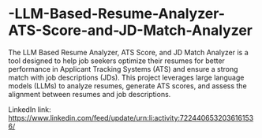 # -LLM-Based-Resume-Analyzer-ATS-Score-and-JD-Match-Analyzer

The LLM Based Resume Analyzer, ATS Score, and JD Match Analyzer is a tool designed to help job seekers optimize their resumes for better performance in Applicant Tracking Systems (ATS) and ensure a strong match with job descriptions (JDs). This project leverages large language models (LLMs) to analyze resumes, generate ATS scores, and assess the alignment between resumes and job descriptions.

LinkedIn link: https://www.linkedin.com/feed/update/urn:li:activity:7224406532036161536/
